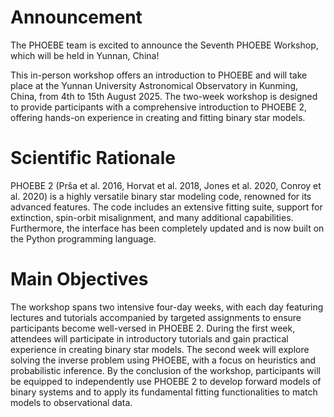 # Announcement  
The PHOEBE team is excited to announce the Seventh PHOEBE Workshop, which will be held in Yunnan, China!

This in-person workshop offers an introduction to PHOEBE and will take place at the Yunnan University Astronomical Observatory in Kunming, China, from 4th to 15th August 2025. The two-week workshop is designed to provide participants with a comprehensive introduction to PHOEBE 2, offering hands-on experience in creating and fitting binary star models. 

# Scientific Rationale  
PHOEBE 2 (Prša et al. 2016, Horvat et al. 2018, Jones et al. 2020, Conroy et al. 2020) is a highly versatile binary star modeling code, renowned for its advanced features. The code includes an extensive fitting suite, support for extinction, spin-orbit misalignment, and many additional capabilities. Furthermore, the interface has been completely updated and is now built on the Python programming language.

# Main Objectives  
The workshop spans two intensive four-day weeks, with each day featuring lectures and tutorials accompanied by targeted assignments to ensure participants become well-versed in PHOEBE 2. During the first week, attendees will participate in introductory tutorials and gain practical experience in creating binary star models. The second week will explore solving the inverse problem using PHOEBE, with a focus on heuristics and probabilistic inference. By the conclusion of the workshop, participants will be equipped to independently use PHOEBE 2 to develop forward models of binary systems and to apply its fundamental fitting functionalities to match models to observational data.

